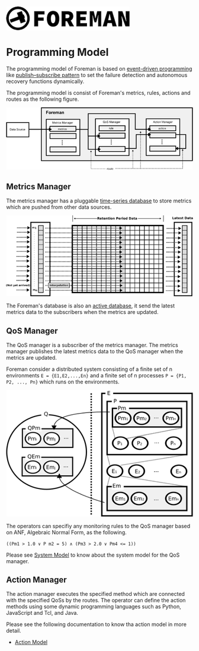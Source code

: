 ![logo](./img/icon.png)

# Programming Model

The programming model of Foreman is based on [event-driven programming](https://en.wikipedia.org/wiki/Event-driven_programming) like [publish–subscribe pattern](https://en.wikipedia.org/wiki/Publish–subscribe_pattern) to set the failure detection and autonomous recovery functions dynamically.

The programming model is consist of Foreman's metrics, rules, actions and routes as the following figure.

![programming_model](./img/programming_model.png)

## Metrics Manager

The metrics manager has a pluggable [time-series database](https://en.wikipedia.org/wiki/Time_series_database) to store metrics which are pushed from other data sources.

![metrics_datastore](./img/metrics_store.png)

The Foreman's database is also an [active database](https://en.wikipedia.org/wiki/Active_database), it send the latest metrics data to the subscribers when the metrics are updated.

## QoS Manager

The QoS manager is a subscriber of the metrics manager. The metrics manager publishes the latest metrics data to the QoS manager when the metrics are updated.

Foreman consider a distributed system consisting of a finite set of n environments `E = {E1,E2,...,En}` and a finite set of n processes `P = {P1, P2, ..., Pn}` which runs on the environments.

![system model](./img/qos_model.png)

The operators can specifiy any monitoring rules to the QoS manager based on ANF, Algebraic Normal Form, as the following.

```
((Pm1 > 1.0 ∨ P m2 = 5) ∧ (Pm3 > 2.0 ∨ Pm4 <= 1))
```

Please see [System Model](qos_model.md) to know about the system model for the QoS manager.

## Action Manager

The action manager executes the specified method which are connected with the specified QoSs by the routes. The operator can define the action methods using some dynamic programming languages such as Python, JavaScript and Tcl, and Java.

Please see the following documentation to know tha action model in more detail.

- [Action Model](action_model.md)
